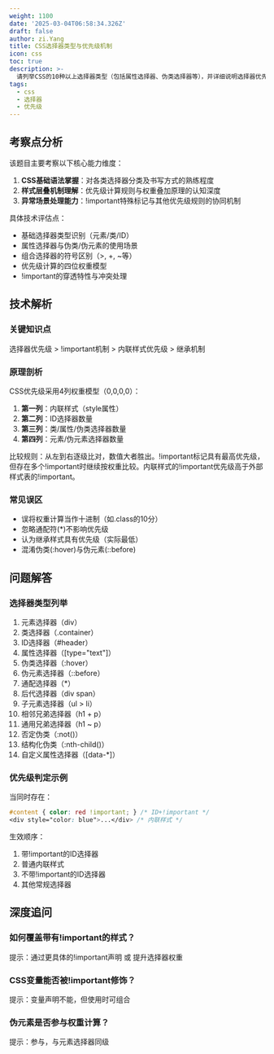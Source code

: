 ```yaml
---
weight: 1100
date: '2025-03-04T06:58:34.326Z'
draft: false
author: zi.Yang
title: CSS选择器类型与优先级机制
icon: css
toc: true
description: >-
  请列举CSS的10种以上选择器类型（包括属性选择器、伪类选择器等），并详细说明选择器优先级计算规则。当!important、内联样式、ID选择器同时存在时，如何确定最终生效的样式？
tags:
  - css
  - 选择器
  - 优先级
---
```


## 考察点分析

该题目主要考察以下核心能力维度：

1. **CSS基础语法掌握**：对各类选择器分类及书写方式的熟练程度
2. **样式层叠机制理解**：优先级计算规则与权重叠加原理的认知深度
3. **异常场景处理能力**：!important特殊标记与其他优先级规则的协同机制

具体技术评估点：

- 基础选择器类型识别（元素/类/ID）
- 属性选择器与伪类/伪元素的使用场景
- 组合选择器的符号区别（>, +, ~等）
- 优先级计算的四位权重模型
- !important的穿透特性与冲突处理

## 技术解析

### 关键知识点

选择器优先级 > !important机制 > 内联样式优先级 > 继承机制

### 原理剖析

CSS优先级采用4列权重模型（0,0,0,0）：

1. **第一列**：内联样式（style属性）
2. **第二列**：ID选择器数量
3. **第三列**：类/属性/伪类选择器数量
4. **第四列**：元素/伪元素选择器数量

比较规则：从左到右逐级比对，数值大者胜出。!important标记具有最高优先级，但存在多个!important时继续按权重比较。内联样式的!important优先级高于外部样式表的!important。

### 常见误区

- 误将权重计算当作十进制（如.class的10分）
- 忽略通配符(*)不影响优先级
- 认为继承样式具有优先级（实际最低）
- 混淆伪类(:hover)与伪元素(::before)

## 问题解答

### 选择器类型列举

1. 元素选择器（div）
2. 类选择器（.container）
3. ID选择器（#header）
4. 属性选择器（[type="text"]）
5. 伪类选择器（:hover）
6. 伪元素选择器（::before）
7. 通配选择器（*）
8. 后代选择器（div span）
9. 子元素选择器（ul > li）
10. 相邻兄弟选择器（h1 + p）
11. 通用兄弟选择器（h1 ~ p）
12. 否定伪类（:not()）
13. 结构化伪类（:nth-child()）
14. 自定义属性选择器（[data-*]）

### 优先级判定示例

当同时存在：

```css
#content { color: red !important; } /* ID+!important */
<div style="color: blue">...</div> /* 内联样式 */
```

生效顺序：

1. 带!important的ID选择器
2. 普通内联样式
3. 不带!important的ID选择器
4. 其他常规选择器

## 深度追问

### 如何覆盖带有!important的样式？

提示：通过更具体的!important声明 或 提升选择器权重

### CSS变量能否被!important修饰？

提示：变量声明不能，但使用时可组合

### 伪元素是否参与权重计算？

提示：参与，与元素选择器同级
